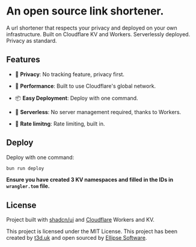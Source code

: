 # An open source link shortener.

A url shortener that respects your privacy and deployed on your own infrastructure. Built on Cloudflare KV and Workers. Serverlessly deployed. Privacy as
standard.

## Features

- 👮 **Privacy**: No tracking feature, privacy first.

- 🚀 **Performance**: Built to use Cloudflare's global network.

- 📦 **Easy Deployment**: Deploy with one command.

- 📡 **Serverless**: No server management required, thanks to Workers.

- 🧪 **Rate limitng**: Rate limiting, built in.

## Deploy

Deploy with one command:

```bash
bun run deploy
```

**Ensure you have created 3 KV namespaces and filled in the IDs in `wrangler.tom` file.**

## License

Project built with [shadcn/ui](https://ui.shadcn.com) and [Cloudflare](https://cloudflare.com) Workers and KV.

This project is licensed under the MIT License. This project has been created by [t3d.uk](https://t3d.uk) and open sourced by [Ellipse Software](https://ellipse.software).
